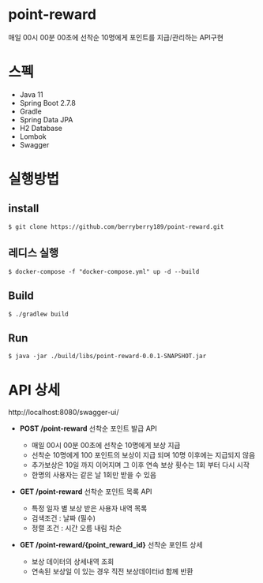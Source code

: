 # point-reward
매일 00시 00분 00초에 선착순 10명에게 포인트를 지급/관리하는 API구현

# 스펙
- Java 11
- Spring Boot 2.7.8
- Gradle
- Spring Data JPA
- H2 Database
- Lombok
- Swagger

# 실행방법
## install
```
$ git clone https://github.com/berryberry189/point-reward.git
```
## 레디스 실행
```
$ docker-compose -f "docker-compose.yml" up -d --build
```
## Build
```
$ ./gradlew build
```
## Run
```
$ java -jar ./build/libs/point-reward-0.0.1-SNAPSHOT.jar
```

# API 상세
http://localhost:8080/swagger-ui/
- **POST /point-reward** 선착순 포인트 발급 API
  - 매일 00시 00분 00초에 선착순 10명에게 보상 지급 
  - 선착순 10명에게 100 포인트의 보상이 지급 되며 10명 이후에는 지급되지 않음
  - 추가보상은 10일 까지 이어지며 그 이후 연속 보상 횟수는 1회 부터 다시 시작
  - 한명의 사용자는 같은 날 1회만 받을 수 있음
  
- **GET /point-reward** 선착순 포인트 목록 API
  - 특정 일자 별 보상 받은 사용자 내역 목록
  - 검색조건 : 날짜 (필수)
  - 정렬 조건 : 시간 오름 내림 차순
  
- **GET /point-reward/{point_reward_id}** 선착순 포인트 상세
  - 보상 데이터의 상세내역 조회
  - 연속된 보상일 이 있는 경우 직전 보상데이터id 함께 반환
  



